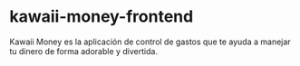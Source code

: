 # kawaii-money-frontend
Kawaii Money es la aplicación de control de gastos que te ayuda a manejar tu dinero de forma adorable y divertida.
